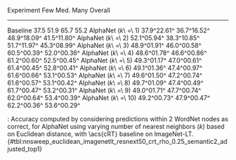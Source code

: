 Experiment                     Few         Med.         Many      Overall
---------------------  -----------  -----------  -----------  -----------
Baseline                      37.5         51.9         65.7         55.2
AlphaNet (_k_\ =\ 1)   37.9^22.61^  36.7^16.52^  48.9^18.09^  41.5^11.80^
AlphaNet (_k_\ =\ 2)   52.1^05.94^  38.3^10.85^  51.7^11.97^  45.3^08.99^
AlphaNet (_k_\ =\ 3)   48.9^01.91^  46.0^00.58^  60.5^00.39^  52.0^00.36^
AlphaNet (_k_\ =\ 4)   48.6^01.78^  46.6^00.86^  61.2^00.60^  52.5^00.45^
AlphaNet (_k_\ =\ 5)   49.3^01.17^  47.0^00.61^  61.4^00.45^  52.8^00.41^
AlphaNet (_k_\ =\ 6)   49.1^01.36^  47.4^00.97^  61.6^00.66^  53.1^00.53^
AlphaNet (_k_\ =\ 7)   49.6^01.50^  47.2^00.74^  61.6^00.57^  53.1^00.42^
AlphaNet (_k_\ =\ 8)   49.7^01.09^  47.4^00.49^  61.7^00.47^  53.2^00.31^
AlphaNet (_k_\ =\ 9)   49.0^01.71^  47.7^00.74^  62.0^00.64^  53.4^00.39^
AlphaNet (_k_\ =\ 10)  49.2^00.73^  47.9^00.47^  62.2^00.36^  53.6^00.29^

: Accuracy computed by considering predictions within 2 WordNet nodes as correct, for AlphaNet using varying number of nearest neighbors (_k_) based on Euclidean distance, with \acs{cRT} baseline on ImageNet-LT. {#tbl:nnsweep_euclidean_imagenetlt_resnext50_crt_rho_0.25_semantic2_adjusted_top1}
